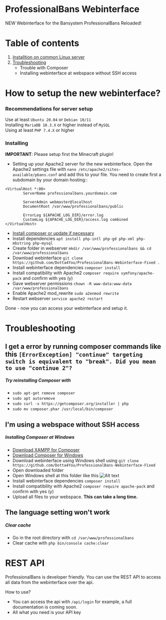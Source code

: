 # ProfessionalBans Webinterface
NEW Webinterface for the Bansystem ProfessionalBans Reloaded!

# Table of contents

1. [Installtion on common Linux server](#Installing)
2. [Troubleshooting](#Troubleshooting)
    - Trouble with Composer
    - Installing webinterface at webspace without SSH access

# How to setup the new webinterface?

### Recommendations for server setup

Use at least ``Ubuntu 20.04`` or ``Debian 10/11``<br>
Installing ``MariaDB 10.3.X`` or higher instead of ``MySQL``<br>
Using at least ``PHP 7.4.X`` or higher

### Installing

**IMPORTANT**: Please setup first the Minecraft plugin!

-  Setting up your Apache2 server for the new webinterface. Open the Apache2 settings file with `nano /etc/apache2/sites-available/pbans.conf` and add this to your file. You need to create first a subdomain by your domain hosting::

```
<VirtualHost *:80>
        ServerName professionalbans.yourdomain.com

        ServerAdmin webmaster@localhost
        DocumentRoot /var/www/professionalbans/public 

        ErrorLog ${APACHE_LOG_DIR}/error.log
        CustomLog ${APACHE_LOG_DIR}/access.log combined
</VirtualHost>
```
- [Install composer or update if necessary](https://getcomposer.org/download/)
- Install dependencies `apt install php-intl php-gd php-xml php-mbstring php-mysql`
- Create folder in webserver `mkdir /var/www/professionalbans && cd /var/www/professionalbans`
- Download webinterface `git clone https://github.com/Dotta4You/ProfessionalBans-Webinterface-Fixed .`
- Install webinterface dependencies `composer install`
- Install compatibility with Apache2 `composer require symfony/apache-pack` and confirm with yes (y)
- Gave webserver permissions ``chown -R www-data:www-data /var/www/professionalbans``
- Enable Apache2 mod_rewrite ``sudo a2enmod rewrite``
- Restart webserver `service apache2 restart`

Done - now you can access your webinterface and setup it.

# Troubleshooting

## I get a error by running composer commands like this ``[ErrorException] "continue" targeting switch is equivalent to "break". Did you mean to use "continue 2"?``
##### Try reinstalling Composer with
- ``sudo apt-get remove composer`` 
- ``sudo apt autoremove`` 
- ``sudo curl -s https://getcomposer.org/installer | php`` 
- ``sudo mv composer.phar /usr/local/bin/composer`` 

## I'm using a webspace without SSH access
##### Installing Composer at Windows
- [Download XAMPP for Composer](https://www.apachefriends.org/de/index.html)
- [Download Composer for Windows](https://getcomposer.org/Composer-Setup.exe)
- Download webinterface using Windows shell using ``git clone https://github.com/Dotta4You/ProfessionalBans-Webinterface-Fixed``
- Open downloaded folder
- Open Windows shell at this folder like this ![Alt text](https://i.imgur.com/Hn4aB1i.png?raw=true "Optional Title")
- Install webinterface dependencies `composer install`
- Install compatibility with Apache2 `composer require apache-pack` and confirm with yes (y)
- Upload all files to your webspace. **This can take a long time.**

## The language setting won't work
##### Clear cache

- Go in the root directory with ``cd /var/www/professionalbans``
- Clear cache with ``php bin/console cache:clear``

# REST API

ProfessionalBans is developer friendly. You can use the REST API to access all data from the webinterface over the api.

How to use?

- You can access the api with `/api/login` for example, a full documentation is coming soon.
- All what you need is your API key
